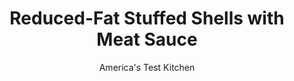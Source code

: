 ---
layout: ../../layouts/MarkdownPostLayout.astro
title: Reduced-Fat Stuffed Shells with Meat Sauce
author: America's Test Kitchen
pubDate: 2023-03-15
description: "When beef and cheese are the star ingredients, cutting the fat and calories is a daunting challenge."
image_url: https://res.cloudinary.com/hksqkdlah/image/upload/ar_1:1,c_fill,dpr_2.0,f_auto,fl_lossy.progressive.strip_profile,g_faces:auto,q_auto:low,w_344/8848_sfs-stuffedshellsv2-019-279995
tags: ["Main Courses","Pasta","Beef","Cheese","Light"]
calories: 5185
protein: 51
carbohydrates: 77
fats: 38
fiber: 7
ingredients: ["6 ounces, 93 percent lean ground beef","1 tablespoon, soy sauce","3 (14.5-ounce) cans, diced tomatoes","1 tablespoon, olive oil","1 , onion, chopped fine","2 tablespoons, tomato paste","3 , garlic cloves, minced","1/4 teaspoon, red pepper flakes","1/2 teaspoon, salt","1/4 cup, finely chopped fresh basil",", Salt","1 , (12-ounce) box jumbo pasta shells","12 , saltines, broken into pieces","2 1/2 cups, fat-free cottage cheese, drained if necessary","8 ounces, part-skim mozzarella cheese, shredded (2 cups)","1 ounce, Parmesan cheese, grated (1/2 cup)","2 tablespoons, chopped fresh basil","2 , garlic cloves, minced"]
serves: 6
time: "2¼ hours"
instructions: ["GRIND MEAT Adjust oven rack to upper-middle position and heat oven to 375 degrees. Pulse beef and soy in food processor until well combined; transfer to medium bowl. Add tomatoes to processor and pulse until coarsely ground.","MAKE SAUCE Heat oil in large saucepan over medium heat until shimmering. Add onion and cook until softened, about 5 minutes. Stir in beef mixture, breaking up mixture with wooden spoon, and cook just until no longer pink, about 3 minutes. Add tomato paste, garlic, and pepper flakes and cook until fragrant, about 1 minute. Stir in processed tomatoes and salt and simmer until sauce is slightly thickened, about 25 minutes. Off heat, stir in basil; set aside. (Sauce can be refrigerated in airtight container for 3 days.)","COOK SHELLS Meanwhile, bring 4 quarts water to boil in large pot. Add 1 tablespoon salt and shells and cook until al dente, 12 to 15 minutes. Drain shells and transfer to kitchen towel-lined baking sheet. Reserve 24 shells, discarding any that have broken.","PREPARE FILLING Pulse crackers in clean food processor bowl until finely ground. Add cottage cheese, 1 1/2 cups mozzarella, Parmesan, basil, garlic, and 1/2 teaspoon salt and process until smooth; transfer to large plastic storage bag. Using scissors, cut off 1 corner of bag and pipe 2 tablespoons filling into each shell.","ASSEMBLE Spread half of meat sauce over bottom of 13 by 9-inch baking dish. Arrange filled shells, seam side up, over sauce in dish. Spread remaining sauce over shells. Cover with aluminum foil and bake until bubbling around edges, 35 to 40 minutes. Remove foil and sprinkle with remaining mozzarella. Bake until cheese is melted, about 5 minutes. Let cool 15 minutes. Serve.","MAKE AHEAD: Sauce-topped stuffed shells can be refrigerated, covered with plastic wrap, for 2 days. To finish, discard plastic, cover with foil, and bake until bubbling, 45 to 50 minutes. Proceed with recipe."]
nutrition: ["932 mg Potassium, K","840 mg Phosphorus, P","828 mg Calcium, Ca","3 mg Iron, Fe","106 mg Magnesium, Mg","1417 mg Sodium, Na","5 mg Zinc, Zn","38 g Total lipid (fat)","4 mg Niacin","12 g Fatty acids, total monounsaturated","2 g Fatty acids, total polyunsaturated","1 mg Thiamin","29 mg Vitamin C, total ascorbic acid","121 mg Cholesterol","19 g Fatty acids, total saturated","7 g Fiber, total dietary","7 µg Folic acid","58 µg Folate, food","12 g Sugars, total","20 µg Vitamin K (phylloquinone)","367 g Water","77 g Carbohydrate, by difference","70 µg Folate, DFE","51 g Protein","2 mg Vitamin E (alpha-tocopherol)","1 µg Vitamin B-12","286 µg Vitamin A, RAE","864 kcal Energy","5185 calories"]
notes: "Youll need a 24-ounce container of fat-free cottage cheese (dont use whipped). If it appears watery, drain it in a fine-mesh strainer for 15 minutes before you use it. Separate the shells after draining them to keep them from sticking together."
---